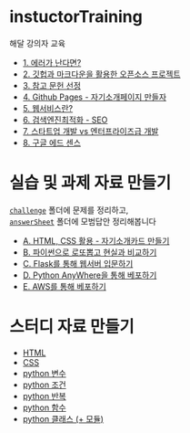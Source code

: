 # instuctorTraining
해달 강의자 교육

* [1. 에러가 난다면?](pdf/isThereIssue.pdf)
* [2. 깃헙과 마크다운을 활용한 오픈소스 프로젝트](makeOpensourceProject.md)
* [3. 참고 문헌 선정](book.md)
* [4. Github Pages - 자기소개페이지 만들자](makemyPage.md)
* [5. 웹서비스란?](pdf/Webservice.pdf)
* [6. 검색엔진최적화 - SEO](SEO.md)
* [7. 스타트업 개발 vs 엔터프라이즈급 개발](startUp_VS_enterPrise.md)
* [8. 구글 에드 센스](pdf/googleAdsense.pdf)

# 실습 및 과제 자료 만들기
[`challenge`](challenge) 폴더에 문제를 정리하고,  
[`answerSheet`](answerSheet) 폴더에 모범답안 정리해봅니다
* [A. HTML, CSS 활용 - 자기소개카드 만들기](challenge/A.HTML_CSS_mycard.md)
* [B. 파이썬으로 로또뽑고 현실과 비교하기](challenge/B.python_lotto_check.md)
* [C. Flask를 통해 웹서버 입문하기](https://github.com/kei01138/flaskIntroduction)
* [D. Python AnyWhere을 통해 베포하기](challenge/D.python_anywhere.md)
* [E. AWS를 통해 베포하기](challenge/E.AWS_Publishing.md)

# 스터디 자료 만들기
* [HTML](study/html.md)
* [CSS](study/css.md)
* [python 변수](study/python_variable.md)
* [python 조건](study/python_condition.md)
* [python 반복](study/python_iteration.md)
* [python 함수](study/python_function.md)
* [python 클래스 (+ 모듈)](study/python_class.md)



